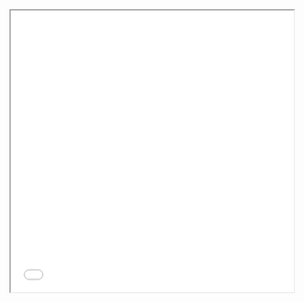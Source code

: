 <div style="width: 100%; height: 500px;">
    <iframe src="services.md" width="100%" height="100%"></iframe>
</div>
